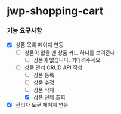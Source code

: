 # jwp-shopping-cart

### 기능 요구사항

- [x] 상품 목록 페이지 연동
    - [ ] 상품이 없을 땐 상품 카드 하나를 보여준다
        - [ ] 상품이 없습니다. 기다려주세요

    - [ ] 상품 관리 CRUD API 작성
        - [ ] 상품 등록
        - [ ] 상품 수정
        - [ ] 상품 삭제
        - [x] 상품 전체 조회
- [x] 관리자 도구 페이지 연동
